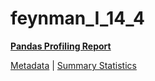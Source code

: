 # feynman_I_14_4

[**Pandas Profiling Report**](https://epistasislab.github.io/pmlb/profile/feynman_I_14_4.html)

[Metadata](metadata.yaml) | [Summary Statistics](summary_stats.tsv)

